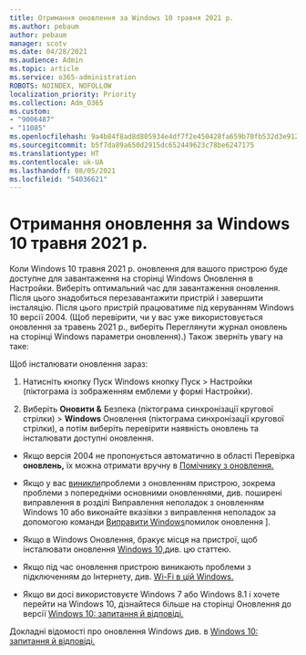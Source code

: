 ```yaml
---
title: Отримання оновлення за Windows 10 травня 2021 р.
ms.author: pebaum
author: pebaum
manager: scotv
ms.date: 04/28/2021
ms.audience: Admin
ms.topic: article
ms.service: o365-administration
ROBOTS: NOINDEX, NOFOLLOW
localization_priority: Priority
ms.collection: Adm_O365
ms.custom:
- "9006487"
- "11085"
ms.openlocfilehash: 9a4b84f8ad8d805934e4df7f2e450428fa659b70fb532d3e912c5fd9e422f66e
ms.sourcegitcommit: b5f7da89a650d2915dc652449623c78be6247175
ms.translationtype: HT
ms.contentlocale: uk-UA
ms.lasthandoff: 08/05/2021
ms.locfileid: "54036621"
---
```

# <a name="get-the-windows-10-may-2021-update"></a>Отримання оновлення за Windows 10 травня 2021 р.

Коли Windows 10 травня 2021 р. оновлення для вашого пристрою буде доступне для завантаження на сторінці Windows Оновлення в Настройки. Виберіть оптимальний час для завантаження оновлення. Після цього знадобиться перезавантажити пристрій і завершити інсталяцію. Після цього пристрій працюватиме під керуванням Windows 10 версії 2004. (Щоб перевірити, чи у вас уже використовується оновлення  за травень 2021 р., виберіть Переглянути журнал оновлень на сторінці Windows параметри оновлення).) Також зверніть увагу на таке:  

Щоб інсталювати оновлення зараз:

1. Натисніть кнопку Пуск Windows кнопку Пуск > Настройки (піктограма із зображенням емблеми у формі Настройки).

1. Виберіть **Оновити &** Безпека (піктограма синхронізації кругової стрілки) > **Windows** Оновлення (піктограма синхронізації кругової стрілки), а потім виберіть перевірити наявність оновлень та інсталювати доступні оновлення.  

- Якщо версія 2004 не пропонується автоматично в області Перевірка **оновлень,** їх можна отримати вручну в [Помічнику з оновлення.](https://www.microsoft.com/software-download/windows10)

- Якщо у вас [виникли](https://support.microsoft.com/windows/troubleshoot-problems-updating-windows-10-188c2b0f-10a7-d72f-65b8-32d177eb136c)проблеми з оновленням пристрою, зокрема проблеми з попередніми основними оновленнями, див. поширені виправлення в розділі Виправлення неполадок з оновленням Windows 10 або виконайте вказівки з виправлення неполадок за допомогою команди [Виправити Windows](https://support.microsoft.com/sbs/windows/fix-windows-update-errors-18b693b5-7818-5825-8a7e-2a4a37d6d787)помилок оновлення ].

- Якщо в Windows Оновлення, бракує місця на пристрої, щоб інсталювати оновлення [Windows 10,](https://support.microsoft.com/help/4013876)див. цю статтею.

- Якщо під час оновлення пристрою виникають проблеми з підключенням до Інтернету, див. [Wi-Fi в цій Windows.](https://support.microsoft.com/windows/fix-wi-fi-connection-issues-in-windows-9424a1f7-6a3b-65a6-4d78-7f07eee84d2c)

- Якщо ви досі використовуєте Windows 7 або Windows 8.1 і хочете перейти на Windows 10, дізнайтеся більше на сторінці Оновлення до версії [Windows 10: запитання й відповіді.](https://support.microsoft.com/windows/upgrade-to-windows-10-faq-cce52341-7943-594e-72ce-e1cf00382445)

Докладні відомості про оновлення Windows див. в [Windows 10: запитання й відповіді.](https://support.microsoft.com/windows/windows-update-faq-8a903416-6f45-0718-f5c7-375e92dddeb2)


